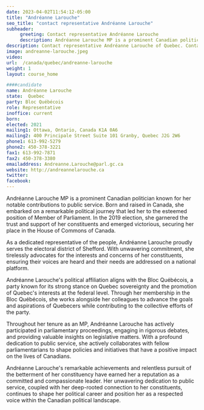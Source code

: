 ```yaml
---
date: 2023-04-02T11:54:12-05:00
title: "Andréanne Larouche"
seo_title: "contact representative Andréanne Larouche"
subheader:
     greeting: Contact representative Andréanne Larouche
     description: Andréanne Larouche MP is a prominent Canadian politician known for her notable contributions to public service.
description: Contact representative Andréanne Larouche of Quebec. Contact information for Andréanne Larouche includes email address, phone number, and mailing address.
image: andreanne-larouche.jpeg
video:
url:  /canada/quebec/andreanne-larouche
weight: 1
layout: course_home

####candidate
name: Andréanne Larouche
state:	Quebec
party: Bloc Québécois
role: Representative
inoffice: current
born:
elected: 2021
mailing1: Ottawa, Ontario, Canada K1A 0A6
mailing2: 400 Principale Street Suite 101 Granby, Quebec J2G 2W6
phone1: 613-992-5279
phone2: 450-378-3221
fax1: 613-992-7871
fax2: 450-378-3380
emailaddress: Andreanne.Larouche@parl.gc.ca
website: http://andreannelarouche.ca
twitter:
facebook:
---
```


Andréanne Larouche MP is a prominent Canadian politician known for her notable contributions to public service. Born and raised in Canada, she embarked on a remarkable political journey that led her to the esteemed position of Member of Parliament. In the 2019 election, she garnered the trust and support of her constituents and emerged victorious, securing her place in the House of Commons of Canada.

As a dedicated representative of the people, Andréanne Larouche proudly serves the electoral district of Shefford. With unwavering commitment, she tirelessly advocates for the interests and concerns of her constituents, ensuring their voices are heard and their needs are addressed on a national platform.

Andréanne Larouche's political affiliation aligns with the Bloc Québécois, a party known for its strong stance on Quebec sovereignty and the promotion of Quebec's interests at the federal level. Through her membership in the Bloc Québécois, she works alongside her colleagues to advance the goals and aspirations of Quebecers while contributing to the collective efforts of the party.

Throughout her tenure as an MP, Andréanne Larouche has actively participated in parliamentary proceedings, engaging in rigorous debates, and providing valuable insights on legislative matters. With a profound dedication to public service, she actively collaborates with fellow parliamentarians to shape policies and initiatives that have a positive impact on the lives of Canadians.

Andréanne Larouche's remarkable achievements and relentless pursuit of the betterment of her constituency have earned her a reputation as a committed and compassionate leader. Her unwavering dedication to public service, coupled with her deep-rooted connection to her constituents, continues to shape her political career and position her as a respected voice within the Canadian political landscape.
